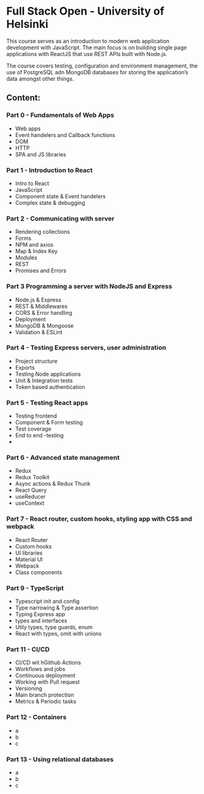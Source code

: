# Full Stack Open - University of Helsinki 
This course serves as an introduction to modern web application development with JavaScript. The main focus is on building single page applications with ReactJS that use REST APIs built with Node.js.

The course covers testing, configuration and environment management, the use of PostgreSQL adn MongoDB databases for storing the application’s data amongst other things.



## Content:
### Part 0 - Fundamentals of Web Apps
- Web apps
- Event handelers and Callback functions
- DOM
- HTTP
- SPA and JS libraries
  
### Part 1 - Introduction to React
- Intro to React
- JavaScript
- Component state & Event handelers
- Complex state & debugging

### Part 2 - Communicating with server
- Rendering collections
- Forms
- NPM and axios
- Map & Index Key
- Modules
- REST
- Promises and Errors

### Part 3 Programming a server with NodeJS and Express
- Node.js & Express
- REST & Middlewares
- CORS & Error handling
- Deployment
- MongoDB & Mongoose
- Validation & ESLint

### Part 4 - Testing Express servers, user administration
- Project structure
- Exports
- Testing Node applications
- Unit & Integration tests
- Token based authentication

### Part 5 - Testing React apps
- Testing frontend
- Component & Form testing
- Test coverage
- End to end -testing
- 
### Part 6 - Advanced state management
- Redux
- Redux Toolkit
- Async actions & Redux Thunk
- React Query
- useReducer
- useContext

### Part 7 - React router, custom hooks, styling app with CSS and webpack
- React Router
- Custom hooks
- UI libraries
- Material UI
- Webpack
- Class components

### Part 9 - TypeScript
- Typescript init and config
- Type narrowing & Type assertion
- Typing Express app
- types and interfaces
- Utily types, type guards, enum
- React with types, omit with unions

### Part 11 - CI/CD
- CI/CD wit hGithub Actions
- Workflows and jobs
- Continuous deployment
- Working with Pull request
- Versioning
- Main branch protection
- Metrics & Periodic tasks

### Part 12 - Containers
- a
- b
- c  

### Part 13 - Using relational databases
- a
- b
- c  